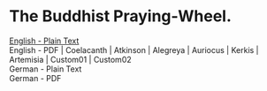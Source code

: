 # The Buddhist Praying-Wheel.

[English - Plain Text](full-text-english.md)  
English - PDF | Coelacanth | Atkinson | Alegreya | Auriocus | Kerkis | Artemisia | Custom01 | Custom02  
German - Plain Text  
German - PDF  
